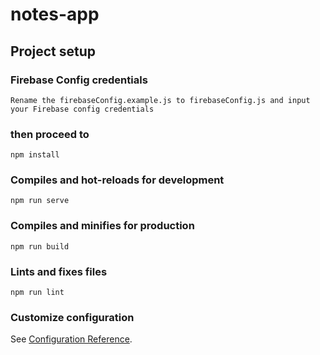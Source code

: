 # notes-app

## Project setup

### Firebase Config credentials
```
Rename the firebaseConfig.example.js to firebaseConfig.js and input your Firebase config credentials
```
### then proceed to
```
npm install
```

### Compiles and hot-reloads for development
```
npm run serve
```

### Compiles and minifies for production
```
npm run build
```

### Lints and fixes files
```
npm run lint
```

### Customize configuration
See [Configuration Reference](https://cli.vuejs.org/config/).
